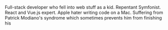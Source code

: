 Full-stack developer who fell into web stuff as a kid. Repentant Symfonist. React and Vue.js expert. Apple hater writing code on a Mac. Suffering from Patrick Modiano's syndrome which sometimes prevents him from finishing his
